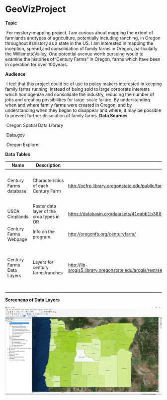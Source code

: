 # GeoVizProject



**Topic**

​            For mystory-mapping project, I am curious about mapping the extent of farmlands andtypes of agriculture, potentially including ranching, in Oregon throughout itshistory as a state in the US. I am interested in mapping the inception, spread,and consolidation of family farms in Oregon, particularly the WillametteValley. One potential avenue worth pursuing would to examine the histories of“Century Farms” in Oregon, farms which have been in operation for over 100years.

**Audience**

​	I feel that this project could be of use to policy makers interested in
keeping family farms running, instead of being sold to large corporate
interests which homogenize and consolidate the industry, reducing the number of
jobs and creating possibilities for large-scale failure. By understanding when
and where family farms were created in Oregon, and by understanding when they
began to disappear and where, it may be possible to prevent further dissolution
of family farms.
**Data Sources**

​	Oregon Spatial Data Library

​	Data.gov

​	Oregon Explorer

**Data Tables**

| Name                      | Description                              | URL                                      | Notes                                    |
| ------------------------- | ---------------------------------------- | ---------------------------------------- | ---------------------------------------- |
| Century Farms database    | Characteristics of each Century Farm     | http://ocfrp.library.oregonstate.edu/public/farms | Info on each Century farm and ranch      |
| USDA Croplands            | Raster data layer of the crop types in OR | https://databasin.org/datasets/41eabb1b38814d0abb22da5beeacbf57 |                                          |
| Century Farms Webpage     | Info on the program                      | http://oregonfb.org/centuryfarm/         |                                          |
| Century Farms Data Layers | Layers for century farms/ranches         | http://lib-arcgis5.library.oregonstate.edu/arcgis/rest/services/forestry_agriculture/oe_forestry_agriculture/MapServer | Look under the century farm and ranch list header |



**Screencap of Data Layers**

![Screencap](/arc_data_screenshot.png)